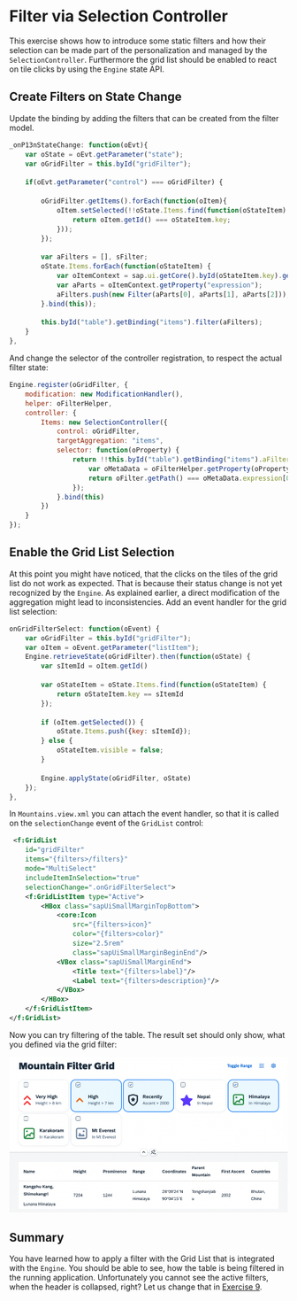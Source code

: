 # Filter via Selection Controller
This exercise shows how to introduce some static filters and how their selection can be made part of the personalization and managed by the `SelectionController`. Furthermore the grid list should be enabled to react on tile clicks by using the `Engine` state API.
## Create Filters on State Change
Update the binding by adding the filters that can be created from the filter model. 
````js
_onP13nStateChange: function(oEvt){
    var oState = oEvt.getParameter("state");
    var oGridFilter = this.byId("gridFilter");
        
    if(oEvt.getParameter("control") === oGridFilter) {

        oGridFilter.getItems().forEach(function(oItem){
            oItem.setSelected(!!oState.Items.find(function(oStateItem) {
                return oItem.getId() === oStateItem.key;
            }));
        });

        var aFilters = [], sFilter;
        oState.Items.forEach(function(oStateItem) {
            var oItemContext = sap.ui.getCore().byId(oStateItem.key).getBindingContext("filters");
            var aParts = oItemContext.getProperty("expression");
            aFilters.push(new Filter(aParts[0], aParts[1], aParts[2]));
        }.bind(this));

        this.byId("table").getBinding("items").filter(aFilters);
    }
},
````
And change the selector of the controller registration, to respect the actual filter state:
````js
Engine.register(oGridFilter, {
    modification: new ModificationHandler(),
    helper: oFilterHelper,
    controller: {
        Items: new SelectionController({
            control: oGridFilter,
            targetAggregation: "items",
            selector: function(oProperty) {
                return !!this.byId("table").getBinding("items").aFilters.find(function(oFilter){
                    var oMetaData = oFilterHelper.getProperty(oProperty.key);
                    return oFilter.getPath() === oMetaData.expression[0] && oFilter.getValue1() === oMetaData.expression[2];
                });
            }.bind(this)
        })
    }
});
````
## Enable the Grid List Selection
At this point you might have noticed, that the clicks on the tiles of the grid list do not work as expected. That is because their status change is not yet recognized by the `Engine`. As explained earlier, a direct modification of the aggregation might lead to inconsistencies. Add an event handler for the grid list selection:
````js
onGridFilterSelect: function(oEvent) {
    var oGridFilter = this.byId("gridFilter");
    var oItem = oEvent.getParameter("listItem");
    Engine.retrieveState(oGridFilter).then(function(oState) {
        var sItemId = oItem.getId()

        var oStateItem = oState.Items.find(function(oStateItem) {
            return oStateItem.key == sItemId
        });

        if (oItem.getSelected()) {
            oState.Items.push({key: sItemId});
        } else {
            oStateItem.visible = false;
        }

        Engine.applyState(oGridFilter, oState)
    });
},

````
In `Mountains.view.xml` you can attach the event handler, so that it is called on the `selectionChange` event of the `GridList` control:

````xml
 <f:GridList
    id="gridFilter"
    items="{filters>/filters}"
    mode="MultiSelect"
    includeItemInSelection="true"
    selectionChange=".onGridFilterSelect">
    <f:GridListItem type="Active">
        <HBox class="sapUiSmallMarginTopBottom">
            <core:Icon
                src="{filters>icon}"
                color="{filters>color}"
                size="2.5rem"
                class="sapUiSmallMarginBeginEnd"/>
            <VBox class="sapUiSmallMarginEnd">
                <Title text="{filters>label}"/>
                <Label text="{filters>description}"/>
            </VBox>
        </HBox>
    </f:GridListItem>
</f:GridList>
````

Now you can try filtering of the table. The result set should only show, what you defined via the grid filter:

![Table Filtering](screenshots/ex08_1.png)

## Summary
You have learned how to apply a filter with the Grid List that is integrated with the `Engine`. You should be able to see, how the table is being filtered in the running application. Unfortunately you cannot see the active filters, when the header is collapsed, right? Let us change that in [Exercise 9](../ex09/).